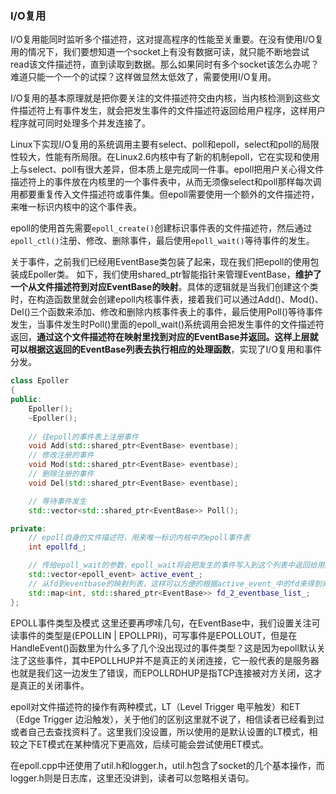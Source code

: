 ### I/O复用

I/O复用能同时监听多个描述符，这对提高程序的性能至关重要。在没有使用I/O复用的情况下，我们要想知道一个socket上有没有数据可读，就只能不断地尝试read该文件描述符，直到读取到数据。那么如果同时有多个socket该怎么办呢？难道只能一个一个的试探？这样做显然太低效了，需要使用I/O复用。

I/O复用的基本原理就是把你要关注的文件描述符交由内核，当内核检测到这些文件描述符上有事件发生，就会把发生事件的文件描述符返回给用户程序，这样用户程序就可同时处理多个并发连接了。

Linux下实现I/O复用的系统调用主要有select、poll和epoll，select和poll的局限性较大，性能有所局限。在Linux2.6内核中有了新的机制epoll，它在实现和使用上与select、poll有很大差异，但本质上是完成同一件事。epoll把用户关心得文件描述符上的事件放在内核里的一个事件表中，从而无须像select和poll那样每次调用都要重复传入文件描述符或事件集。但epoll需要使用一个额外的文件描述符，来唯一标识内核中的这个事件表。


epoll的使用首先需要`epoll_create()`创建标识事件表的文件描述符，然后通过`epoll_ctl()`注册、修改、删除事件，最后使用`epoll_wait()`等待事件的发生。

关于事件，之前我们已经用EventBase类包装了起来，现在我们把epoll的使用包装成Epoller类。
如下，我们使用shared_ptr智能指针来管理EventBase，**维护了一个从文件描述符到对应EventBase的映射**。具体的逻辑就是当我们创建这个类时，在构造函数里就会创建epoll内核事件表，接着我们可以通过Add()、Mod()、Del()三个函数来添加、修改和删除内核事件表上的事件，最后使用Poll()等待事件发生，当事件发生时Poll()里面的epoll_wait()系统调用会把发生事件的文件描述符返回，**通过这个文件描述符在映射里找到对应的EventBase并返回。这样上层就可以根据这返回的EventBase列表去执行相应的处理函数**，实现了I/O复用和事件分发。

```c++
class Epoller
{
public:
    Epoller();
    ~Epoller();
    
    // 往epoll的事件表上注册事件
    void Add(std::shared_ptr<EventBase> eventbase);
    // 修改注册的事件
    void Mod(std::shared_ptr<EventBase> eventbase);
    // 删除注册的事件
    void Del(std::shared_ptr<EventBase> eventbase);

    // 等待事件发生
    std::vector<std::shared_ptr<EventBase>> Poll();

private:
    // epoll自身的文件描述符，用来唯一标识内核中的epoll事件表
    int epollfd_;

    // 传给epoll_wait的参数，epoll_wait将会把发生的事件写入到这个列表中返回给用户
    std::vector<epoll_event> active_event_;
    // 从fd到eventbase的映射列表，这样可以方便的根据active_event_中的fd来得到对应的eventbase
    std::map<int, std::shared_ptr<EventBase>> fd_2_eventbase_list_;
};

```

EPOLL事件类型及模式
这里还要再啰嗦几句，在EventBase中，我们设置关注可读事件的类型是(EPOLLIN | EPOLLPRI)，可写事件是EPOLLOUT，但是在HandleEvent()函数里为什么多了几个没出现过的事件类型？这是因为epoll默认关注了这些事件，其中EPOLLHUP并不是真正的关闭连接，它一般代表的是服务器也就是我们这一边发生了错误，而EPOLLRDHUP是指TCP连接被对方关闭，这才是真正的关闭事件。

epoll对文件描述符的操作有两种模式，LT（Level Trigger 电平触发）和ET（Edge Trigger 边沿触发），关于他们的区别这里就不说了，相信读者已经看到过或者自己去查找资料了。这里我们没设置，所以使用的是默认设置的LT模式，相较之下ET模式在某种情况下更高效，后续可能会尝试使用ET模式。

在epoll.cpp中还使用了util.h和logger.h，util.h包含了socket的几个基本操作，而logger.h则是日志库，这里还没讲到，读者可以忽略相关语句。